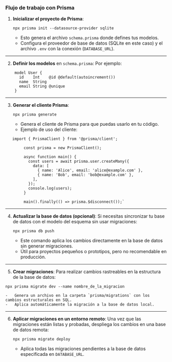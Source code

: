 ### **Flujo de trabajo con Prisma**

1.  **Inicializar el proyecto de Prisma**:
    
    `npx prisma init --datasource-provider sqlite` 
    
    -   Esto genera el archivo `schema.prisma` donde defines tus modelos.
    -   Configura el proveedor de base de datos (SQLite en este caso) y el archivo `.env` con la conexión (`DATABASE_URL`).

----------

2.  **Definir los modelos** en `schema.prisma`: Por ejemplo:
```
    model User {
      id    Int    @id @default(autoincrement())
      name  String
      email String @unique
    }
 ```

----------

3.  **Generar el cliente Prisma**:

    `npx prisma generate` 
    
    -   Genera el cliente de Prisma para que puedas usarlo en tu código.
    -   Ejemplo de uso del cliente:
``` 
   import { PrismaClient } from '@prisma/client';
        
        const prisma = new PrismaClient();
        
        async function main() {
          const users = await prisma.user.createMany({
            data: [
              { name: 'Alice', email: 'alice@example.com' },
              { name: 'Bob', email: 'bob@example.com' },
            ],
          });
          console.log(users);
        }
        
        main().finally(() => prisma.$disconnect());` 
 ```       

----------

4.  **Actualizar la base de datos (opcional)**: Si necesitas sincronizar tu base de datos con el modelo del esquema sin usar migraciones:

    `npx prisma db push` 
    
    -   Este comando aplica los cambios directamente en la base de datos sin generar migraciones.
    -   Útil para proyectos pequeños o prototipos, pero no recomendable en producción.

----------

5.  **Crear migraciones**: Para realizar cambios rastreables en la estructura de la base de datos:
```
npx prisma migrate dev --name nombre_de_la_migracion
   ``` 
    -   Genera un archivo en la carpeta `prisma/migrations` con los cambios estructurales en SQL.
    -   Aplica automáticamente la migración a la base de datos local.

----------

6.  **Aplicar migraciones en un entorno remoto**: Una vez que las migraciones están listas y probadas, despliega los cambios en una base de datos remota:

    `npx prisma migrate deploy` 
    
    -   Aplica todas las migraciones pendientes a la base de datos especificada en `DATABASE_URL`.